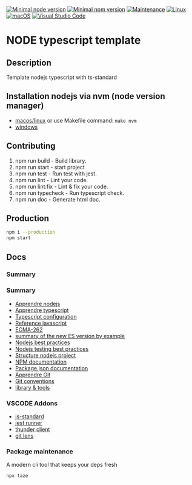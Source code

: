 [![Minimal node version](https://img.shields.io/static/v1?label=node&message=%3E=14.16&logo=node.js&color)](https://nodejs.org/about/releases/)
[![Minimal npm version](https://img.shields.io/static/v1?label=npm&message=%3E=6.14.12&logo=npm&color)](https://github.com/npm/cli/releases)
[![Maintenance](https://img.shields.io/badge/Maintained%3F-yes-green.svg)](https://GitHub.com/stephen-shopopop/node-ts/graphs/commit-activity)
[![Linux](https://svgshare.com/i/Zhy.svg)](https://svgshare.com/i/Zhy.svg)
[![macOS](https://svgshare.com/i/ZjP.svg)](https://svgshare.com/i/ZjP.svg)
[![Visual Studio Code](https://img.shields.io/badge/--007ACC?logo=visual%20studio%20code&logoColor=ffffff)](https://code.visualstudio.com/)

# NODE typescript template

## Description

Template nodejs typescript with ts-standard

## Installation nodejs via nvm (node version manager)

- [macos/linux](https://github.com/nvm-sh/nvm) or use Makefile command: ```make nvm```
- [windows](https://github.com/coreybutler/nvm-windows)

## Contributing

1. npm run build -  Build library.
2. npm run start - start project
3. npm run test - Run test with jest.
4. npm run lint - Lint your code.
5. npm run lint:fix - Lint & fix your code.
6. npm run typecheck - Run typescript check.
7. npm run doc - Generate html doc.

## Production

```bash
npm i --production
npm start
```

## Docs

### Summary

### Summary

- [Apprendre nodejs](https://github.com/stephendltg/nodebook)
- [Apprendre typescript](https://www.typescriptlang.org/fr/)
- [Typescript configuration](https://github.com/tsconfig/bases)
- [Reference javascript](https://developer.mozilla.org/fr/docs/Web/JavaScript/Reference)
- [ECMA-262](https://www.ecma-international.org/publications-and-standards/standards/ecma-262/)
- [summary of the new ES version by example](https://github.com/gautemo/ES-Intro)
- [Nodejs best practices](https://github.com/goldbergyoni/nodebestpractices)
- [Nodejs testing best practices](https://github.com/goldbergyoni/javascript-testing-best-practices)
- [Structure nodejs project](https://github.com/elsewhencode/project-guidelines)
- [NPM documentation](https://docs.npmjs.com/cli/v8/commands)
- [Package.json documentation](https://docs.npmjs.com/cli/v8/configuring-npm/package-json)
- [Apprendre Git](https://www.atlassian.com/fr/git/tutorials/setting-up-a-repository)
- [Git conventions](conventions.md)
- [library & tools](tools.md)

### VSCODE Addons

- [js-standard](https://marketplace.visualstudio.com/items?itemName=standard.vscode-standard)
- [jest runner](https://marketplace.visualstudio.com/items?itemName=firsttris.vscode-jest-runner)
- [thunder client](https://marketplace.visualstudio.com/items?itemName=rangav.vscode-thunder-client)
- [git lens](https://marketplace.visualstudio.com/items?itemName=eamodio.gitlens)

### Package maintenance

A modern cli tool that keeps your deps fresh

```bash
npx taze
```

